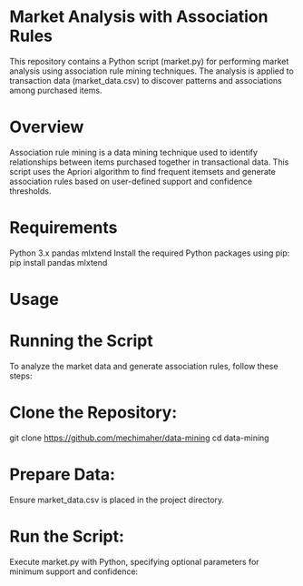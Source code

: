 # Market Analysis with Association Rules

This repository contains a Python script (market.py) for performing market analysis using association rule mining techniques. The analysis is applied to transaction data (market_data.csv) to discover patterns and associations among purchased items.
# Overview
Association rule mining is a data mining technique used to identify relationships between items purchased together in transactional data. This script uses the Apriori algorithm to find frequent itemsets and generate association rules based on user-defined support and confidence thresholds.

# Requirements
Python 3.x
pandas
mlxtend
Install the required Python packages using pip:
pip install pandas mlxtend
# Usage
# Running the Script
To analyze the market data and generate association rules, follow these steps:
# Clone the Repository:
git clone https://github.com/mechimaher/data-mining
cd data-mining
# Prepare Data:
Ensure market_data.csv is placed in the project directory.
# Run the Script:
Execute market.py with Python, specifying optional parameters for minimum support and confidence:
